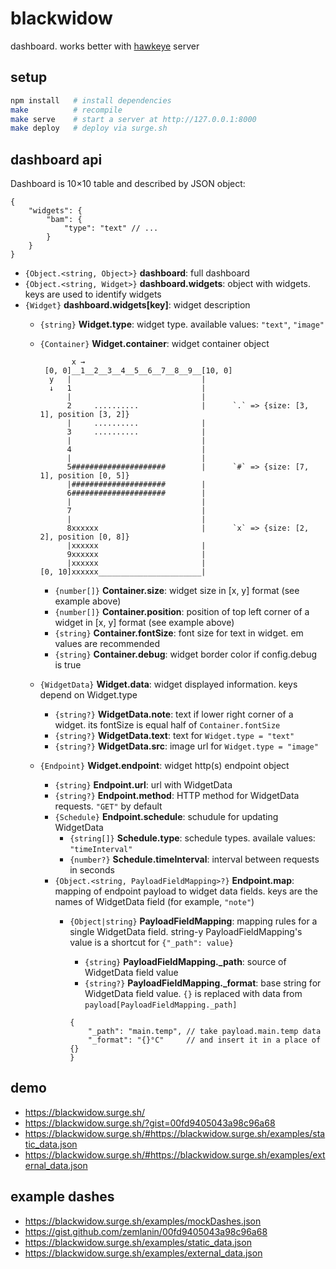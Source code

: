 # blackwidow
dashboard. works better with [hawkeye](http://github.com/zemlanin/hawkeye) server

## setup
```bash
npm install   # install dependencies
make          # recompile
make serve    # start a server at http://127.0.0.1:8000
make deploy   # deploy via surge.sh
```

## dashboard api
Dashboard is 10×10 table and described by JSON object:

```json5
{
    "widgets": {
        "bam": {
            "type": "text" // ...
        }
    }
}
```

* `{Object.<string, Object>}` **dashboard**: full dashboard
* `{Object.<string, Widget>}` **dashboard.widgets**: object with widgets. keys are used to identify widgets
* `{Widget}` **dashboard.widgets[key]**: widget description
    * `{string}` **Widget.type**: widget type. available values: `"text"`, `"image"`
    * `{Container}` **Widget.container**: widget container object

        ```
               x →
         [0, 0]__1__2__3__4__5__6__7__8__9__[10, 0]
          y   |                             |
          ↓   1                             |
              |                             |
              2     ..........              |      `.` => {size: [3, 1], position [3, 2]}
              |     ..........              |
              3     ..........              |
              |                             |
              4                             |
              |                             |
              5#####################        |      `#` => {size: [7, 1], position [0, 5]}
              |#####################        |
              6#####################        |
              |                             |
              7                             |
              |                             |
              8xxxxxx                       |      `x` => {size: [2, 2], position [0, 8]}
              |xxxxxx                       |
              9xxxxxx                       |
              |xxxxxx                       |
        [0, 10]xxxxxx_______________________|
        ```

        * `{number[]}` **Container.size**: widget size in [x, y] format (see example above)
        * `{number[]}` **Container.position**: position of top left corner of a widget in [x, y] format (see example above)
        * `{string}` **Container.fontSize**: font size for text in widget. em values are recommended
        * `{string}` **Container.debug**: widget border color if config.debug is true
    * `{WidgetData}` **Widget.data**: widget displayed information. keys depend on Widget.type
        * `{string?}` **WidgetData.note**: text if lower right corner of a widget. its fontSize is equal half of `Container.fontSize`
        * `{string?}` **WidgetData.text**: text for `Widget.type = "text"`
        * `{string?}` **WidgetData.src**: image url for `Widget.type = "image"`
    * `{Endpoint}` **Widget.endpoint**: widget http(s) endpoint object
        * `{string}` **Endpoint.url**: url with WidgetData
        * `{string?}` **Endpoint.method**: HTTP method for WidgetData requests. `"GET"` by default
        * `{Schedule}` **Endpoint.schedule**: schudule for updating WidgetData
            * `{string[]}` **Schedule.type**: schedule types. availale values: `"timeInterval"`
            * `{number?}` **Schedule.timeInterval**: interval between requests in seconds
        * `{Object.<string, PayloadFieldMapping>?}` **Endpoint.map**: mapping of endpoint payload to widget data fields. keys are the names of WidgetData field (for example, `"note"`)
            * `{Object|string}` **PayloadFieldMapping**: mapping rules for a single WidgetData field. string-y PayloadFieldMapping's value is a shortcut for `{"_path": value}`
                * `{string}` **PayloadFieldMapping._path**: source of WidgetData field value
                * `{string?}` **PayloadFieldMapping._format**: base string for WidgetData field value. `{}` is replaced with data from `payload[PayloadFieldMapping._path]`

                ```json5
                {
                    "_path": "main.temp", // take payload.main.temp data
                    "_format": "{}°C"     // and insert it in a place of {}
                }
                ```

## demo
* https://blackwidow.surge.sh/
* https://blackwidow.surge.sh/?gist=00fd9405043a98c96a68
* https://blackwidow.surge.sh/#https://blackwidow.surge.sh/examples/static_data.json
* https://blackwidow.surge.sh/#https://blackwidow.surge.sh/examples/external_data.json

## example dashes
* https://blackwidow.surge.sh/examples/mockDashes.json
* https://gist.github.com/zemlanin/00fd9405043a98c96a68
* https://blackwidow.surge.sh/examples/static_data.json
* https://blackwidow.surge.sh/examples/external_data.json
